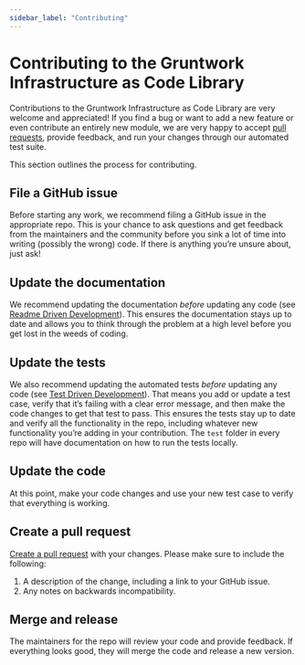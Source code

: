 ```yaml
---
sidebar_label: "Contributing"
---
```


# Contributing to the Gruntwork Infrastructure as Code Library

Contributions to the Gruntwork Infrastructure as Code Library are very welcome and appreciated! If you find a bug or want to add a new
feature or even contribute an entirely new module, we are very happy to accept
[pull requests](https://help.github.com/articles/about-pull-requests/), provide feedback, and run your changes through
our automated test suite.

This section outlines the process for contributing.

## File a GitHub issue

Before starting any work, we recommend filing a GitHub issue in the appropriate repo. This is your chance to ask
questions and get feedback from the maintainers and the community before you sink a lot of time into writing (possibly
the wrong) code. If there is anything you’re unsure about, just ask!

## Update the documentation

We recommend updating the documentation _before_ updating any code (see
[Readme Driven Development](http://tom.preston-werner.com/2010/08/23/readme-driven-development.html)). This ensures the
documentation stays up to date and allows you to think through the problem at a high level before you get lost in the
weeds of coding.

## Update the tests

We also recommend updating the automated tests _before_ updating any code (see
[Test Driven Development](https://en.wikipedia.org/wiki/Test-driven_development)). That means you add or update a test
case, verify that it’s failing with a clear error message, and then make the code changes to get that test to pass.
This ensures the tests stay up to date and verify all the functionality in the repo, including whatever new
functionality you’re adding in your contribution. The `test` folder in every repo will have documentation on how to run
the tests locally.

## Update the code

At this point, make your code changes and use your new test case to verify that everything is working.

## Create a pull request

[Create a pull request](https://help.github.com/articles/creating-a-pull-request/) with your changes. Please make sure
to include the following:

1.  A description of the change, including a link to your GitHub issue.
2.  Any notes on backwards incompatibility.

## Merge and release

The maintainers for the repo will review your code and provide feedback. If everything looks good, they will merge the
code and release a new version.
